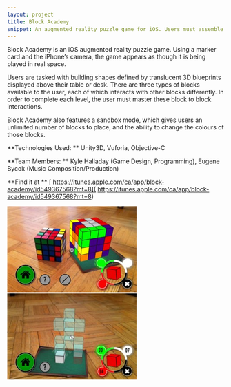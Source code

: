 ```yaml
---
layout: project
title: Block Academy
snippet: An augmented reality puzzle game for iOS. Users must assemble blocks according to blueprints that appear over a marker. Unity3D and Vuforia.
---
```


Block Academy is an iOS augmented reality puzzle game. Using a marker card and the iPhone’s camera, the game appears as though it is being played in real space.

Users are tasked with building shapes defined by translucent 3D blueprints displayed above their table or desk. There are three types of blocks available to the user, each of which interacts with other blocks differently. In order to complete each level, the user must master these block to block interactions.

Block Academy also features a sandbox mode, which gives users an unlimited number of blocks to place, and the ability to change the colours of those blocks.

**Technologies Used: ** Unity3D, Vuforia, Objective-C

**Team Members: **  Kyle Halladay (Game Design, Programming), Eugene Bycok (Music Composition/Production)

**Find it at ** [ https://itunes.apple.com/ca/app/block-academy/id549367568?mt=8]( https://itunes.apple.com/ca/app/block-academy/id549367568?mt=8)

![Screenshot 1](/images/project_screens/blockacademy1.jpg)
![Screenshot 1](/images/project_screens/blockacademy2.jpg)